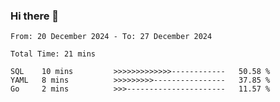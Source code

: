 ### Hi there 👋

<!--
**zhumeme/zhumeme** is a ✨ _special_ ✨ repository because its `README.md` (this file) appears on your GitHub profile.

Here are some ideas to get you started:

- 🔭 I’m currently working on ...
- 🌱 I’m currently learning ...
- 👯 I’m looking to collaborate on ...
- 🤔 I’m looking for help with ...
- 💬 Ask me about ...
- 📫 How to reach me: ...
- 😄 Pronouns: ...
- ⚡ Fun fact: ...
-->

<!--START_SECTION:waka-->

```all_time
From: 20 December 2024 - To: 27 December 2024

Total Time: 21 mins

SQL    10 mins         >>>>>>>>>>>>>------------   50.58 %
YAML   8 mins          >>>>>>>>>----------------   37.85 %
Go     2 mins          >>>----------------------   11.57 %
```

<!--END_SECTION:waka-->
